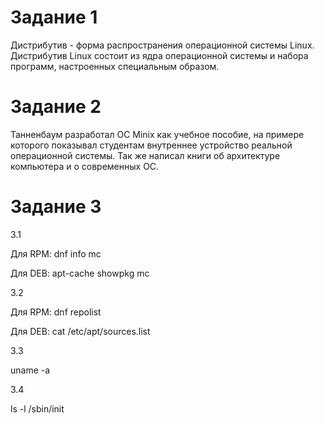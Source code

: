 # Задание 1
Дистрибутив - форма распространения операционной системы Linux. 
Дистрибутив Linux состоит из ядра операционной системы и набора программ, настроенных специальным образом. 

# Задание 2
Танненбаум разработал ОС Minix как учебное пособие, на примере которого показывал студентам внутреннее устройство реальной операционной системы. 
Так же написал книги об архитектуре компьютера и о современных ОС.

# Задание 3
3.1 

Для RPM: dnf info mc

Для DEB: apt-cache showpkg mc

3.2 

Для RPM: dnf repolist

Для DEB: cat /etc/apt/sources.list

3.3

uname -a

3.4

ls -l /sbin/init
